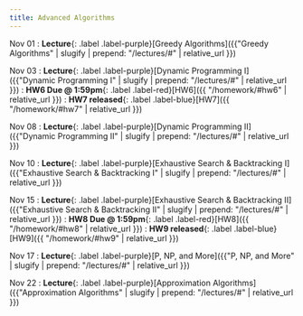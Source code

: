 ```yaml
---
title: Advanced Algorithms
---
```


Nov 01
: **Lecture**{: .label .label-purple}[Greedy Algorithms]({{"Greedy Algorithms" | slugify | prepend: "/lectures/#" | relative_url }})


Nov 03
: **Lecture**{: .label .label-purple}[Dynamic Programming I]({{"Dynamic Programming I" | slugify | prepend: "/lectures/#" | relative_url }})
: **HW6 Due @ 1:59pm**{: .label .label-red}[HW6]({{ "/homework/#hw6" | relative_url }})
: **HW7 released**{: .label .label-blue}[HW7]({{ "/homework/#hw7" | relative_url }})


Nov 08
: **Lecture**{: .label .label-purple}[Dynamic Programming II]({{"Dynamic Programming II" | slugify | prepend: "/lectures/#" | relative_url }})


Nov 10
: **Lecture**{: .label .label-purple}[Exhaustive Search & Backtracking I]({{"Exhaustive Search & Backtracking I" | slugify | prepend: "/lectures/#" | relative_url }})

Nov 15
: **Lecture**{: .label .label-purple}[Exhaustive Search & Backtracking II]({{"Exhaustive Search & Backtracking II" | slugify | prepend: "/lectures/#" | relative_url }})
: **HW8 Due @ 1:59pm**{: .label .label-red}[HW8]({{ "/homework/#hw8" | relative_url }})
: **HW9 released**{: .label .label-blue}[HW9]({{ "/homework/#hw9" | relative_url }})


Nov 17
: **Lecture**{: .label .label-purple}[P, NP, and More]({{"P, NP, and More" | slugify | prepend: "/lectures/#" | relative_url }})


Nov 22
: **Lecture**{: .label .label-purple}[Approximation Algorithms]({{"Approximation Algorithms" | slugify | prepend: "/lectures/#" | relative_url }})
